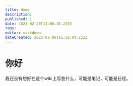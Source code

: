 ```yaml
---
title: Home
description: 
published: 1
date: 2023-02-20T11:06:36.239Z
tags: 
editor: markdown
dateCreated: 2023-02-09T15:36:04.252Z
---
```


# 你好
我还没有想好在这个wiki上写些什么，可能是笔记，可能是日程。